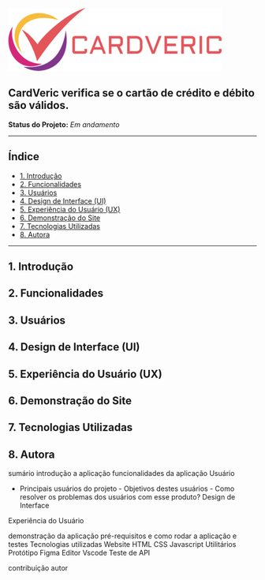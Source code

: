 ![Logo da marca CardVeric](/src/img/logo-pequeno.png)

## CardVeric verifica se o cartão de crédito e débito são válidos.

**Status do Projeto:** *Em andamento*

---

## Índice

- [1. Introdução](#1-introdução)
- [2. Funcionalidades](#2-funcionalidades)
- [3. Usuários](#3-usuários)
- [4. Design de Interface (UI)](#4-design-de-interface-ui)
- [5. Experiência do Usuário (UX)](#5-experiência-do-usuário-ux)
- [6. Demonstração do Site](#6-demonstração-do-site)
- [7. Tecnologias Utilizadas](#7-tecnologias-utilizadas)
- [8. Autora](#8-autora)

---

## 1. Introdução

## 2. Funcionalidades

## 3. Usuários

## 4. Design de Interface (UI)

## 5. Experiência do Usuário (UX)

## 6. Demonstração do Site

## 7. Tecnologias Utilizadas

## 8. Autora







sumário
introdução a aplicação
funcionalidades da aplicação
Usuário
  - Principais usuários do projeto
		- Objetivos destes usuários
		- Como resolver os problemas dos usuários com esse produto?
Design de Interface

Experiência do Usuário
    
demonstração da aplicação
    pré-requisitos e como rodar a aplicação e testes
Tecnologias utilizadas
    Website
      HTML
      CSS
      Javascript
    Utilitários
      Protótipo Figma
      Editor Vscode
      Teste de API

contribuição
autor


